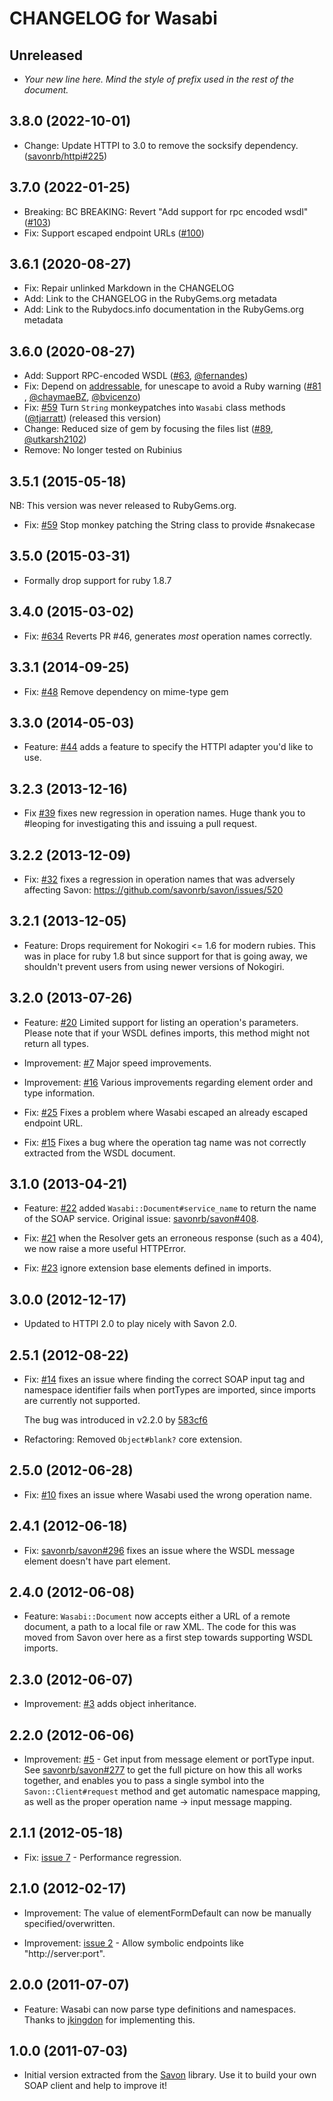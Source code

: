 # CHANGELOG for Wasabi

## Unreleased

- _Your new line here. Mind the style of prefix used in the rest of the document._

## 3.8.0 (2022-10-01)

- Change: Update HTTPI to 3.0 to remove the socksify dependency. ([savonrb/httpi#225](https://github.com/savonrb/httpi/pull/225))

## 3.7.0 (2022-01-25)

- Breaking: BC BREAKING: Revert "Add support for rpc encoded wsdl" ([#103](https://github.com/savonrb/wasabi/pull/103))
- Fix: Support escaped endpoint URLs ([#100](https://github.com/savonrb/wasabi/pull/100))

## 3.6.1 (2020-08-27)

- Fix: Repair unlinked Markdown in the CHANGELOG
- Add: Link to the CHANGELOG in the RubyGems.org metadata
- Add: Link to the Rubydocs.info documentation in the RubyGems.org metadata

## 3.6.0 (2020-08-27)

- Add: Support RPC-encoded WSDL ([#63](https://github.com/savonrb/wasabi/pull/63), [@fernandes][])
- Fix: Depend on [addressable](https://github.com/sporkmonger/addressable), for unescape to avoid a Ruby warning ([#81](https://github.com/savonrb/wasabi/pull/81) , [@chaymaeBZ][], [@bvicenzo][])
- Fix: [#59](https://github.com/savonrb/wasabi/issue/59) Turn `String` monkeypatches into `Wasabi` class methods ([@tjarratt][]) (released this version)
- Change: Reduced size of gem by focusing the files list ([#89](https://github.com/savonrb/wasabi/pull/89), [@utkarsh2102][])
- Remove: No longer tested on Rubinius

## 3.5.1 (2015-05-18)

NB: This version was never released to RubyGems.org.

* Fix: [#59](https://github.com/savonrb/wasabi/issue/59) Stop monkey patching the String class to provide #snakecase

## 3.5.0 (2015-03-31)

* Formally drop support for ruby 1.8.7

## 3.4.0 (2015-03-02)

* Fix: [#634](https://github.com/savonrb/savon/issues/634) Reverts PR #46, generates *most* operation names correctly.

## 3.3.1 (2014-09-25)

* Fix: [#48](https://github.com/savonrb/wasabi/issues/48) Remove dependency on mime-type gem

## 3.3.0 (2014-05-03)
* Feature: [#44](https://github.com/savonrb/wasabi/pull/44) adds a feature to specify the HTTPI adapter you'd like to use.

## 3.2.3 (2013-12-16)
* Fix [#39](https://github.com/savonrb/wasabi/pull/39) fixes new regression in operation names. Huge thank you to #leoping for investigating this and issuing a pull request.

## 3.2.2 (2013-12-09)

* Fix: [#32](https://github.com/savonrb/wasabi/issues/32) fixes a regression in operation names that was adversely affecting Savon: https://github.com/savonrb/savon/issues/520

## 3.2.1 (2013-12-05)

* Feature: Drops requirement for Nokogiri <= 1.6 for modern rubies. This was in place for ruby 1.8 but since support for that is going away, we shouldn't prevent users from using newer versions of Nokogiri.

## 3.2.0 (2013-07-26)

* Feature: [#20](https://github.com/savonrb/wasabi/issues/20) Limited support for listing an
  operation's parameters. Please note that if your WSDL defines imports, this method might
  not return all types.

* Improvement: [#7](https://github.com/savonrb/wasabi/issues/7) Major speed improvements.

* Improvement: [#16](https://github.com/savonrb/wasabi/issues/16) Various improvements regarding
  element order and type information.

* Fix: [#25](https://github.com/savonrb/wasabi/issues/25) Fixes a problem where Wasabi escaped
  an already escaped endpoint URL.

* Fix: [#15](https://github.com/savonrb/wasabi/issues/15) Fixes a bug where the operation tag
  name was not correctly extracted from the WSDL document.

## 3.1.0 (2013-04-21)

* Feature: [#22](https://github.com/savonrb/wasabi/issues/22) added `Wasabi::Document#service_name`
  to return the name of the SOAP service. Original issue: [savonrb/savon#408](https://github.com/savonrb/savon/pull/408).

* Fix: [#21](https://github.com/savonrb/wasabi/issues/21) when the Resolver gets an
  erroneous response (such as a 404), we now raise a more useful HTTPError.

* Fix: [#23](https://github.com/savonrb/wasabi/issues/23) ignore extension base elements
  defined in imports.

## 3.0.0 (2012-12-17)

* Updated to HTTPI 2.0 to play nicely with Savon 2.0.

## 2.5.1 (2012-08-22)

* Fix: [#14](https://github.com/savonrb/wasabi/issues/14) fixes an issue where
  finding the correct SOAP input tag and namespace identifier fails when portTypes
  are imported, since imports are currently not supported.

  The bug was introduced in v2.2.0 by [583cf6](https://github.com/savonrb/wasabi/commit/583cf658f1953411a7a7a4c22923fa0a046c8d6d)

* Refactoring: Removed `Object#blank?` core extension.

## 2.5.0 (2012-06-28)

* Fix: [#10](https://github.com/savonrb/wasabi/issues/10) fixes an issue where
  Wasabi used the wrong operation name.

## 2.4.1 (2012-06-18)

* Fix: [savonrb/savon#296](https://github.com/savonrb/savon/issues/296) fixes an issue where
  the WSDL message element doesn't have part element.

## 2.4.0 (2012-06-08)

* Feature: `Wasabi::Document` now accepts either a URL of a remote document,
  a path to a local file or raw XML. The code for this was moved from Savon over
  here as a first step towards supporting WSDL imports.

## 2.3.0 (2012-06-07)

* Improvement: [#3](https://github.com/savonrb/wasabi/pull/3) adds object inheritance.

## 2.2.0 (2012-06-06)

* Improvement: [#5](https://github.com/savonrb/wasabi/pull/5) - Get input from message
  element or portType input. See [savonrb/savon#277](https://github.com/savonrb/savon/pull/277)
  to get the full picture on how this all works together, and enables you to pass a single
  symbol into the `Savon::Client#request` method and get automatic namespace mapping, as well
  as the proper operation name -> input message mapping.

## 2.1.1 (2012-05-18)

* Fix: [issue 7](https://github.com/savonrb/wasabi/issues/7) - Performance regression.

## 2.1.0 (2012-02-17)

* Improvement: The value of elementFormDefault can now be manually specified/overwritten.

* Improvement: [issue 2](https://github.com/savonrb/wasabi/issues/2) - Allow symbolic endpoints
  like "http://server:port".

## 2.0.0 (2011-07-07)

* Feature: Wasabi can now parse type definitions and namespaces.
  Thanks to [jkingdon](https://github.com/jkingdon) for implementing this.

## 1.0.0 (2011-07-03)

* Initial version extracted from the [Savon](http://rubygems.org/gems/savon) library.
  Use it to build your own SOAP client and help to improve it!

[@fernandes]: https://github.com/fernandes
[@utkarsh2102]: https://github.com/utkarsh2102
[@tjarratt]: https://github.com/tjarratt
[@chaymaeBZ]: https://github.com/chaymaeBZ
[@bvicenzo]: https://github.com/bvicenzo
